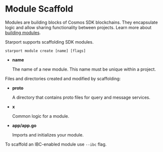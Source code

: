 # Module Scaffold

Modules are building blocks of Cosmos SDK blockchains. They encapsulate logic and allow sharing functionality between projects. Learn more about [building modules](https://github.com/cosmos/cosmos-sdk/tree/master/docs/building-modules).

Starport supports scaffolding SDK modules.

```
starport module create [name] [flags]
```

- **name**

     The name of a new module. This name must be unique within a project.

Files and directories created and modified by scaffolding:

- **proto** 

     A directory that contains proto files for query and message services.

- **x**

    Common logic for a module.
    
- **app/app.go** 

    Imports and initializes your module. 

To scaffold an IBC-enabled module use `--ibc` flag. <!-- Learn more about Starport features related to IBC. -->
